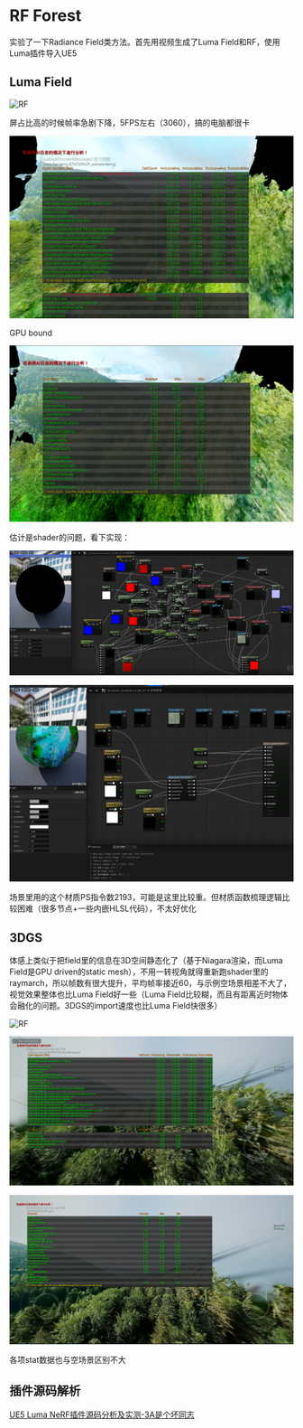 RF Forest
============
实验了一下Radiance Field类方法。首先用视频生成了Luma Field和RF，使用Luma插件导入UE5

Luma Field
---------------
![RF](img/RF.png)

屏占比高的时候帧率急剧下降，5FPS左右（3060），搞的电脑都很卡

![RF](img/RF-sr.png)

GPU bound

![RF](img/RF-gpu.png)

估计是shader的问题，看下实现：

![RF](img/RF-shader2.png)

![RF](img/RF-shader.png)

场景里用的这个材质PS指令数2193，可能是这里比较重。但材质函数梳理逻辑比较困难（很多节点+一些内嵌HLSL代码），不太好优化


3DGS
------------
体感上类似于把field里的信息在3D空间静态化了（基于Niagara渲染，而Luma Field是GPU driven的static mesh），不用一转视角就得重新跑shader里的raymarch，所以帧数有很大提升，平均帧率接近60，与示例空场景相差不大了，视觉效果整体也比Luma Field好一些（Luma Field比较糊，而且有距离近时物体会融化的问题。3DGS的import速度也比Luma Field快很多）

![RF](img/3DGS.png)

![RF](img/3DGS-sr.png)

![RF](img/3DGS-GPU.png)

各项stat数据也与空场景区别不大

插件源码解析
------------
[UE5 Luma NeRF插件源码分析及实测-3A是个坏同志](https://blog.csdn.net/shuangguo121/article/details/150339180?sharetype=blogdetail&sharerId=150339180&sharerefer=PC&sharesource=FYZDMMCpp&spm=1011.2480.3001.8118)
